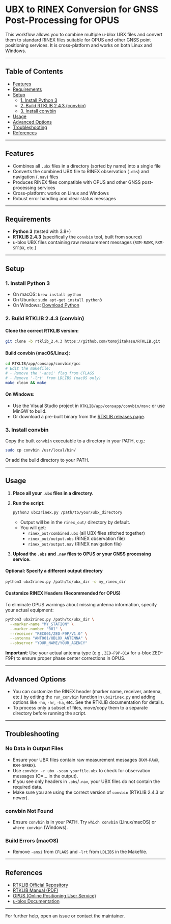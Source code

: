 # UBX to RINEX Conversion for GNSS Post-Processing for OPUS

This workflow allows you to combine multiple u-blox UBX files and convert them to standard RINEX files suitable for OPUS and other GNSS point positioning services. It is cross-platform and works on both Linux and Windows.

---

## Table of Contents
- [Features](#features)
- [Requirements](#requirements)
- [Setup](#setup)
  - [1. Install Python 3](#1-install-python-3)
  - [2. Build RTKLIB 2.4.3 (convbin)](#2-build-rtklib-243-convbin)
  - [3. Install convbin](#3-install-convbin)
- [Usage](#usage)
- [Advanced Options](#advanced-options)
- [Troubleshooting](#troubleshooting)
- [References](#references)

---

## Features
- Combines all `.ubx` files in a directory (sorted by name) into a single file
- Converts the combined UBX file to RINEX observation (`.obs`) and navigation (`.nav`) files
- Produces RINEX files compatible with OPUS and other GNSS post-processing services
- Cross-platform: works on Linux and Windows
- Robust error handling and clear status messages

---

## Requirements
- **Python 3** (tested with 3.8+)
- **RTKLIB 2.4.3** (specifically the `convbin` tool, built from source)
- u-blox UBX files containing raw measurement messages (`RXM-RAWX`, `RXM-SFRBX`, etc.)

---

## Setup

### 1. Install Python 3
- On macOS: `brew install python`
- On Ubuntu: `sudo apt-get install python3`
- On Windows: [Download Python](https://www.python.org/downloads/)

### 2. Build RTKLIB 2.4.3 (convbin)

#### Clone the correct RTKLIB version:
```sh
git clone -b rtklib_2.4.3 https://github.com/tomojitakasu/RTKLIB.git
```

#### Build convbin (macOS/Linux):
```sh
cd RTKLIB/app/consapp/convbin/gcc
# Edit the makefile:
# - Remove the '-ansi' flag from CFLAGS
# - Remove '-lrt' from LDLIBS (macOS only)
make clean && make
```

#### On Windows:
- Use the Visual Studio project in `RTKLIB/app/consapp/convbin/msvc` or use MinGW to build.
- Or download a pre-built binary from the [RTKLIB releases page](https://github.com/tomojitakasu/RTKLIB/releases).

### 3. Install convbin
Copy the built `convbin` executable to a directory in your PATH, e.g.:
```sh
sudo cp convbin /usr/local/bin/
```
Or add the build directory to your PATH.

---

## Usage

1. **Place all your `.ubx` files in a directory.**
2. **Run the script:**
   ```sh
   python3 ubx2rinex.py /path/to/your/ubx_directory
   ```
   - Output will be in the `rinex_out/` directory by default.
   - You will get:
     - `rinex_out/combined.ubx` (all UBX files stitched together)
     - `rinex_out/output.obs` (RINEX observation file)
     - `rinex_out/output.nav` (RINEX navigation file)

3. **Upload the `.obs` and `.nav` files to OPUS or your GNSS processing service.**

#### Optional: Specify a different output directory
```sh
python3 ubx2rinex.py /path/to/ubx_dir -o my_rinex_dir
```

#### Customize RINEX Headers (Recommended for OPUS)
To eliminate OPUS warnings about missing antenna information, specify your actual equipment:

```sh
python3 ubx2rinex.py /path/to/ubx_dir \
  --marker-name "MY_STATION" \
  --marker-number "001" \
  --receiver "REC001/ZED-F9P/V1.0" \
  --antenna "ANT001/UBLOX_ANTENNA" \
  --observer "YOUR_NAME/YOUR_AGENCY"
```

**Important**: Use your actual antenna type (e.g., `ZED-F9P-01A` for u-blox ZED-F9P) to ensure proper phase center corrections in OPUS.

---

## Advanced Options
- You can customize the RINEX header (marker name, receiver, antenna, etc.) by editing the `run_convbin` function in `ubx2rinex.py` and adding options like `-hm`, `-hr`, `-ha`, etc. See the RTKLIB documentation for details.
- To process only a subset of files, move/copy them to a separate directory before running the script.

---

## Troubleshooting

### No Data in Output Files
- Ensure your UBX files contain raw measurement messages (`RXM-RAWX`, `RXM-SFRBX`).
- Use `convbin -r ubx -scan yourfile.ubx` to check for observation messages (O=... in the output).
- If you see only headers in `.obs`/`.nav`, your UBX files do not contain the required data.
- Make sure you are using the correct version of `convbin` (RTKLIB 2.4.3 or newer).

### convbin Not Found
- Ensure `convbin` is in your PATH. Try `which convbin` (Linux/macOS) or `where convbin` (Windows).

### Build Errors (macOS)
- Remove `-ansi` from `CFLAGS` and `-lrt` from `LDLIBS` in the Makefile.

---

## References
- [RTKLIB Official Repository](https://github.com/tomojitakasu/RTKLIB)
- [RTKLIB Manual (PDF)](https://rtklib.com/prog/manual_2.4.3.pdf)
- [OPUS (Online Positioning User Service)](https://geodesy.noaa.gov/OPUS/)
- [u-blox Documentation](https://www.u-blox.com/en/docs)

---

For further help, open an issue or contact the maintainer. 